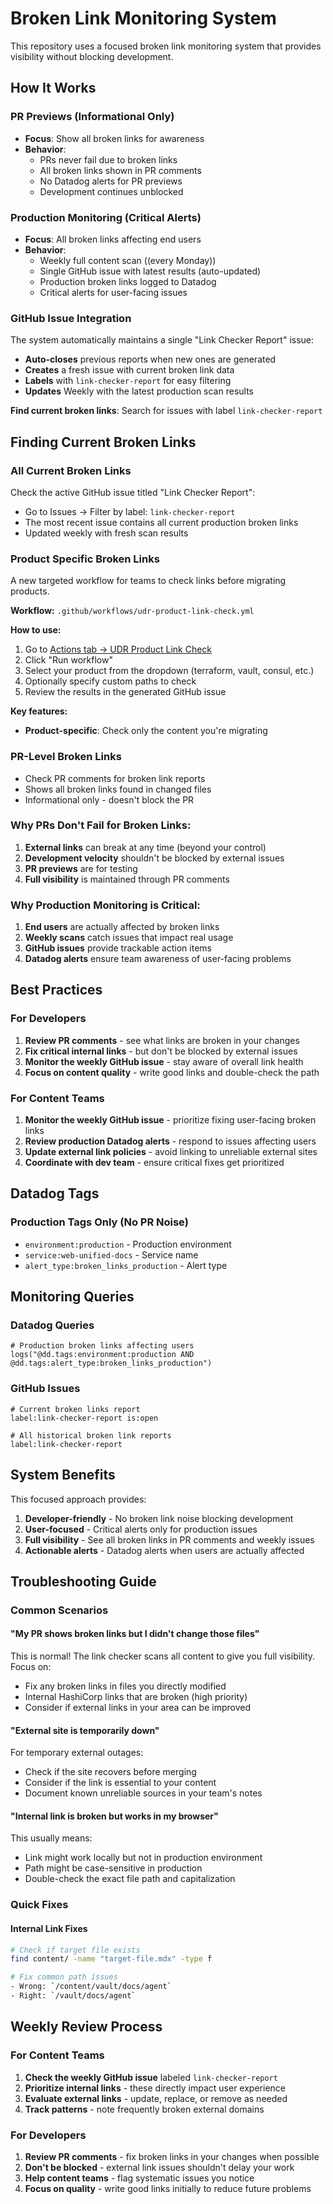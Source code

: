 # Broken Link Monitoring System

This repository uses a focused broken link monitoring system that provides visibility without blocking development.

## How It Works

### PR Previews (Informational Only)

- **Focus**: Show all broken links for awareness
- **Behavior**:
  - PRs never fail due to broken links
  - All broken links shown in PR comments
  - No Datadog alerts for PR previews
  - Development continues unblocked

### Production Monitoring (Critical Alerts)

- **Focus**: All broken links affecting end users
- **Behavior**:
  - Weekly full content scan ((every Monday))
  - Single GitHub issue with latest results (auto-updated)
  - Production broken links logged to Datadog
  - Critical alerts for user-facing issues

### GitHub Issue Integration

The system automatically maintains a single "Link Checker Report" issue:

- **Auto-closes** previous reports when new ones are generated
- **Creates** a fresh issue with current broken link data
- **Labels** with `link-checker-report` for easy filtering
- **Updates** Weekly with the latest production scan results

**Find current broken links**: Search for issues with label `link-checker-report`

## Finding Current Broken Links

### All Current Broken Links

Check the active GitHub issue titled "Link Checker Report":

- Go to Issues → Filter by label: `link-checker-report`
- The most recent issue contains all current production broken links
- Updated weekly with fresh scan results

### Product Specific Broken Links

A new targeted workflow for teams to check links before migrating products.

**Workflow:** `.github/workflows/udr-product-link-check.yml`

**How to use:**

1. Go to [Actions tab → UDR Product Link Check](https://github.com/hashicorp/web-unified-docs/actions/workflows/udr-product-link-check.yml)
2. Click "Run workflow"
3. Select your product from the dropdown (terraform, vault, consul, etc.)
4. Optionally specify custom paths to check
5. Review the results in the generated GitHub issue

**Key features:**

- **Product-specific**: Check only the content you're migrating

### PR-Level Broken Links

- Check PR comments for broken link reports
- Shows all broken links found in changed files
- Informational only - doesn't block the PR

### Why PRs Don't Fail for Broken Links:

1. **External links** can break at any time (beyond your control)
2. **Development velocity** shouldn't be blocked by external issues
3. **PR previews** are for testing
4. **Full visibility** is maintained through PR comments

### Why Production Monitoring is Critical:

1. **End users** are actually affected by broken links
2. **Weekly scans** catch issues that impact real usage
3. **GitHub issues** provide trackable action items
4. **Datadog alerts** ensure team awareness of user-facing problems

## Best Practices

### For Developers

1. **Review PR comments** - see what links are broken in your changes
2. **Fix critical internal links** - but don't be blocked by external issues
3. **Monitor the weekly GitHub issue** - stay aware of overall link health
4. **Focus on content quality** - write good links and double-check the path

### For Content Teams

1. **Monitor the weekly GitHub issue** - prioritize fixing user-facing broken links
2. **Review production Datadog alerts** - respond to issues affecting users
3. **Update external link policies** - avoid linking to unreliable external sites
4. **Coordinate with dev team** - ensure critical fixes get prioritized

## Datadog Tags

### Production Tags Only (No PR Noise)

- `environment:production` - Production environment
- `service:web-unified-docs` - Service name
- `alert_type:broken_links_production` - Alert type

## Monitoring Queries

### Datadog Queries

```
# Production broken links affecting users
logs("@dd.tags:environment:production AND @dd.tags:alert_type:broken_links_production")
```

### GitHub Issues

```
# Current broken links report
label:link-checker-report is:open

# All historical broken link reports
label:link-checker-report
```

## System Benefits

This focused approach provides:

1. **Developer-friendly** - No broken link noise blocking development
2. **User-focused** - Critical alerts only for production issues
3. **Full visibility** - See all broken links in PR comments and weekly issues
4. **Actionable alerts** - Datadog alerts when users are actually affected

## Troubleshooting Guide

### Common Scenarios

#### "My PR shows broken links but I didn't change those files"

This is normal! The link checker scans all content to give you full visibility. Focus on:

- Fix any broken links in files you directly modified
- Internal HashiCorp links that are broken (high priority)
- Consider if external links in your area can be improved

#### "External site is temporarily down"

For temporary external outages:

- Check if the site recovers before merging
- Consider if the link is essential to your content
- Document known unreliable sources in your team's notes

#### "Internal link is broken but works in my browser"

This usually means:

- Link might work locally but not in production environment
- Path might be case-sensitive in production
- Double-check the exact file path and capitalization

### Quick Fixes

#### Internal Link Fixes

```bash
# Check if target file exists
find content/ -name "target-file.mdx" -type f

# Fix common path issues
- Wrong: `/content/vault/docs/agent`
- Right: `/vault/docs/agent`
```

## Weekly Review Process

### For Content Teams

1. **Check the weekly GitHub issue** labeled `link-checker-report`
2. **Prioritize internal links** - these directly impact user experience
3. **Evaluate external links** - update, replace, or remove as needed
4. **Track patterns** - note frequently broken external domains

### For Developers

1. **Review PR comments** - fix broken links in your changes when possible
2. **Don't be blocked** - external link issues shouldn't delay your work
3. **Help content teams** - flag systematic issues you notice
4. **Focus on quality** - write good links initially to reduce future problems
